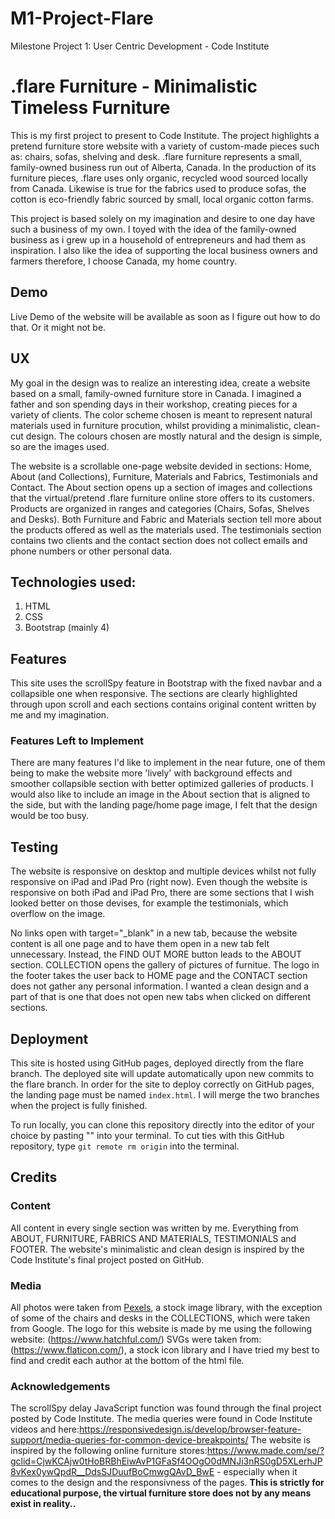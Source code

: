 # M1-Project-Flare
Milestone Project 1: User Centric Development - Code Institute
# .flare Furniture - Minimalistic Timeless Furniture

This is my first project to present to Code Institute. The project highlights a pretend furniture store website with a variety of custom-made pieces such as: chairs, sofas, shelving and desk. .flare furniture represents a small, family-owned business run out of Alberta, Canada. In the production of its furniture pieces, .flare uses only organic, recycled wood sourced locally from Canada. Likewise is true for the fabrics used to produce sofas, the cotton is eco-friendly fabric sourced by small, local organic cotton farms. 

This project is based solely on my imagination and desire to one day have such a business of my own. I toyed with the idea of the family-owned business as i grew up in a household of entrepreneurs and had them as inspiration. I also like the idea of supporting the local business owners and farmers therefore, I choose Canada, my home country.

## Demo
Live Demo of the website will be available as soon as I figure out how to do that. Or it might not be. 

## UX
My goal in the design was to realize an interesting idea, create a website based on a small, family-owned furniture store in Canada. I imagined a father and son spending days in their workshop, creating pieces for a variety of clients. The color scheme chosen is meant to represent natural materials used in furniture procution, whilst providing a minimalistic, clean-cut design. The colours chosen are mostly natural and the design is simple, so are the images used. 

The website is a scrollable one-page website devided in sections: Home, About (and Collections), Furniture, Materials and Fabrics, Testimonials and Contact. The About section opens up a section of images and collections that the virtual/pretend .flare furniture online store offers to its customers. Products are organized in ranges and categories (Chairs, Sofas, Shelves and Desks). Both Furniture and Fabric and Materials section tell more about the products offered as well as the materials used. The testimonials section contains two clients and the contact section does not collect emails and phone numbers or other personal data.

## Technologies used:
1. HTML
2. CSS
3. Bootstrap (mainly 4)


## Features
This site uses the scrollSpy feature in Bootstrap with the fixed navbar and a collapsible one when responsive. The sections are clearly highlighted through upon scroll and each sections contains original content written by me and my imagination.

### Features Left to Implement
There are many features I'd like to implement in the near future, one of them being to make the website more 'lively' with background effects and smoother collapsible section with better optimized galleries of products. I would also like to include an image in the About section that is aligned to the side, but with the landing page/home page image, I felt that the design would be too busy.


## Testing
The website is responsive on desktop and multiple devices whilst not fully responsive on iPad and iPad Pro (right now). Even though the website is responsive on both iPad and iPad Pro, there are some sections that I wish looked better on those devises, for example the testimonials, which overflow on the image.

No links open with target="_blank" in a new tab, because the website content is all one page and to have them open in a new tab felt unnecessary. 
Instead, the FIND OUT MORE button leads to the ABOUT section.
COLLECTION opens the gallery of pictures of furnitue. 
The logo in the footer takes the user back to HOME page and the CONTACT section does not gather any personal information. 
I wanted a clean design and a part of that is one that does not open new tabs when clicked on different sections.

## Deployment
This site is hosted using GitHub pages, deployed directly from the flare branch. The deployed site will update automatically upon new commits to the flare branch. In order for the site to deploy correctly on GitHub pages, the landing page must be named `index.html`. I will merge the two branches when the project is fully finished.

To run locally, you can clone this repository directly into the editor of your choice by pasting "" into your terminal. To cut ties with this GitHub repository, type `git remote rm origin` into the terminal.


## Credits

### Content
All content in every single section was written by me. Everything from ABOUT, FURNITURE, FABRICS AND MATERIALS, TESTIMONIALS and FOOTER.
The website's minimalistic and clean design is inspired by the Code Institute's final project posted on GitHub.

### Media
All photos were taken from [Pexels](https://www.pexels.com/), a stock image library, with the exception of some of the chairs and desks in the COLLECTIONS, which were taken from Google. 
The logo for this website is made by me using the following website: (https://www.hatchful.com/)
SVGs were taken from:(https://www.flaticon.com/), a stock icon library and I have tried my best to find and credit each author at the bottom of the html file. 

### Acknowledgements
The scrollSpy delay JavaScript function was found through the final project posted by Code Institute.
The media queries were found in Code Institute videos and here:https://responsivedesign.is/develop/browser-feature-support/media-queries-for-common-device-breakpoints/ 
The website is inspired by the following online furniture stores:https://www.made.com/se/?gclid=CjwKCAjw0tHoBRBhEiwAvP1GFaSf4OOgO0dMNJi3nRS0gD5XLerhJP8vKex0ywQpdR__DdsSJDuufBoCmwgQAvD_BwE - especially when it comes to the design and the responsivness of the pages.
**This is strictly for educational purpose, the virtual furniture store does not by any means exist in reality..** 
